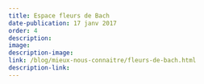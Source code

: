 ```yaml
---
title: Espace fleurs de Bach
date-publication: 17 janv 2017
order: 4
description: 
image:
description-image:
link: /blog/mieux-nous-connaitre/fleurs-de-bach.html
description-link: 
---
```

